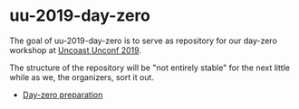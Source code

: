 # uu-2019-day-zero

<!-- badges: start -->
<!-- badges: end -->

The goal of uu-2019-day-zero is to serve as repository for our day-zero workshop at [Uncoast Unconf 2019](https://uuconf.rbind.io/).

The structure of the repository will be "not entirely stable" for the next little while as we, the organizers, sort it out.

- [Day-zero preparation](00-preparation/README.md)




